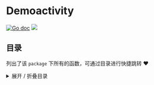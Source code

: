 # Demoactivity



[![Go doc](https://img.shields.io/badge/go.dev-reference-brightgreen?logo=go&logoColor=white&style=flat)](https://pkg.go.dev/github.com/kercylan98/minotaur/demoactivity)
![](https://img.shields.io/badge/Email-kercylan@gmail.com-green.svg?style=flat)

## 目录
列出了该 `package` 下所有的函数，可通过目录进行快捷跳转 ❤️
<details>
<summary>展开 / 折叠目录</summary


> 包级函数定义

|函数|描述
|:--|:--


> 结构体定义

|结构体|描述
|:--|:--

</details>


